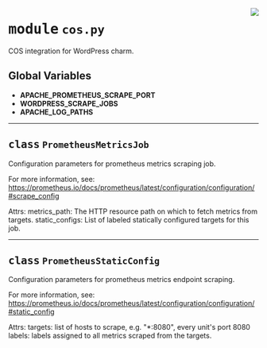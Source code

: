 <!-- markdownlint-disable -->

<a href="../src/cos.py#L0"><img align="right" style="float:right;" src="https://img.shields.io/badge/-source-cccccc?style=flat-square"></a>

# <kbd>module</kbd> `cos.py`
COS integration for WordPress charm. 

**Global Variables**
---------------
- **APACHE_PROMETHEUS_SCRAPE_PORT**
- **WORDPRESS_SCRAPE_JOBS**
- **APACHE_LOG_PATHS**


---

## <kbd>class</kbd> `PrometheusMetricsJob`
Configuration parameters for prometheus metrics scraping job. 

For more information, see: https://prometheus.io/docs/prometheus/latest/configuration/configuration/#scrape_config 

Attrs:  metrics_path: The HTTP resource path on which to fetch metrics from targets.  static_configs: List of labeled statically configured targets for this job. 





---

## <kbd>class</kbd> `PrometheusStaticConfig`
Configuration parameters for prometheus metrics endpoint scraping. 

For more information, see: https://prometheus.io/docs/prometheus/latest/configuration/configuration/#static_config 

Attrs:  targets: list of hosts to scrape, e.g. "*:8080", every unit's port 8080  labels: labels assigned to all metrics scraped from the targets. 





